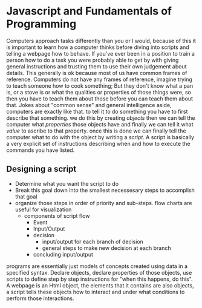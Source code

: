 # Javascript and Fundamentals of Programming

Computers approach tasks differently than you or I would, because of this it is important to learn how a computer thinks before diving into scripts and telling a webpage how to behave. If you've ever been in a position to train a person how to do a task you were probably able to get by with giving general instructions and trusting them to use their own judgement about details. This generally is ok because most of us have common frames of reference. Computers do not have any frames of reference, imagine trying to teach someone how to cook something; But they don't know what a pan is, or a stove is or what the qualities or properties of those things were, so then you have to teach them about those before you can teach them about that. Jokes about "common sense" and general intelligence aside, computers are exactly like that. to tell it to do something you have to first describe that something. we do this by creating *objects* then we can tell the computer what *properties* those objects have and finally we can tell it what *value* to ascribe to that property. once this is done we can finally tell the computer what to do with the object by writing a *script*. A script is basically a very explicit set of instructions describing when and how to execute the commands you have listed. 

## Designing a script
- Determine what you want the script to do
- Break this goal down into the smallest necessesary steps to accomplish that goal
- organize those steps in order of priority and sub-steps. flow charts are useful for visualization
    - components of script flow
        - Event
        - Input/Output
        - decision
            - input/output for each branch of decision
            - general steps to make new decision at each branch
        - concluding input/output


programs are essentially just models of concepts created using data in a specified syntax. Declare objects, declare properties of those objects, use scripts to define step by step instructions for "when this happens, do this". A webpage is an Html object, the elements that it contains are also objects, a script tells these objects how to interact and under what conditions to perform those interactions. 

